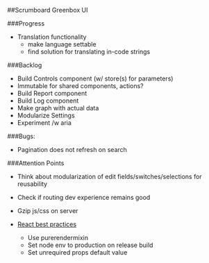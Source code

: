 ##Scrumboard Greenbox UI

###Progress
- Translation functionality
  * make language settable
  * find solution for translating in-code strings

###Backlog
- Build Controls component (w/ store(s) for parameters)
- Immutable for shared components, actions?
- Build Report component
- Build Log component
- Make graph with actual data
- Modularize Settings
- Experiment /w aria

###Bugs:
- Pagination does not refresh on search

###Attention Points
- Think about modularization of edit fields/switches/selections for reusability
- Check if routing dev experience remains good
- Gzip js/css on server

- [React best practices](http://aeflash.com/2015-02/react-tips-and-best-practices.html)
  - Use purerendermixin
  - Set node env to production on release build
  - Set unrequired props default value